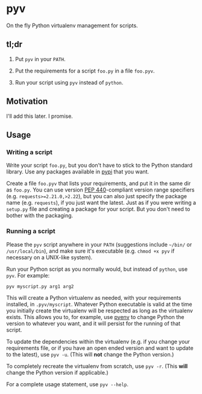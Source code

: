 # pyv

On the fly Python virtualenv management for scripts.

## tl;dr

1) Put `pyv` in your `PATH`.

2) Put the requirements for a script `foo.py` in a file `foo.pyv`.

3) Run your script using `pyv` instead of `python`.

## Motivation

I'll add this later. I promise.

## Usage

### Writing a script

Write your script `foo.py`, but you don't have to stick to the Python standard
library. Use any packages available in [pypi](https://pypi.org/) that you want.

Create a file `foo.pyv` that lists your requirements, and put it in the same
dir as `foo.py`. You can use version
[PEP 440](https://www.python.org/dev/peps/pep-0440/)-compliant version range
specifiers (e.g. `requests>=2.21.0,>2.22`), but you can also just specify the
package name (e.g. `requests`), if you just want the latest. Just as if you
were writing a `setup.py` file and creating a package for your script. But you
don't need to bother with the packaging.

### Running a script

Please the `pyv` script anywhere in your `PATH` (suggestions include `~/bin/`
or `/usr/local/bin`), and make sure it's executable (e.g. `chmod +x pyv` if
necessary on a UNIX-like system).

Run your Python script as you normally would, but instead of `python`, use
`pyv`. For example:

    pyv myscript.py arg1 arg2

This will create a Python virtualenv as needed, with your requirements
installed, in `.pyv/myscript`. Whatever Python executable is valid at the time
you initially create the virtualenv will be respected as long as the
virtualenv exists. This allows you to, for example, use
[pyenv](https://github.com/pyenv/pyenv) to change Python the version to
whatever you want, and it will persist for the running of that script.

To update the dependencies within the virtualenv (e.g. if you change your
requirements file, or if you have an open ended version and want to update to
the latest), use `pyv -u`. (This will **not** change the Python version.)

To completely recreate the virtualenv from scratch, use `pyv -r`. (This
**will** change the Python version if applicable.)

For a complete usage statement, use `pyv --help`.
